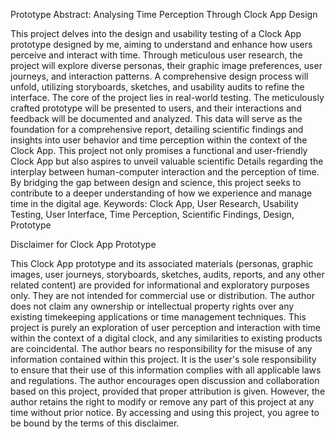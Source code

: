 
Prototype Abstract: Analysing Time Perception Through Clock App Design

This project delves into the design and usability testing of a Clock App prototype designed by me, aiming to understand and enhance how users perceive and interact with time. Through meticulous user research, the project will explore diverse personas, their graphic image preferences, user journeys, and interaction patterns. A comprehensive design process will unfold, utilizing storyboards, sketches, and usability audits to refine the interface.
The core of the project lies in real-world testing. The meticulously crafted prototype will be presented to users, and their interactions and feedback will be documented and analyzed. This data will serve as the foundation for a comprehensive report, detailing scientific findings and insights into user behavior and time perception within the context of the Clock App.
This project not only promises a functional and user-friendly Clock App but also aspires to unveil valuable scientific Details regarding the interplay between human-computer interaction and the perception of time. By bridging the gap between design and science, this project seeks to contribute to a deeper understanding of how we experience and manage time in the digital age.
Keywords: Clock App, User Research, Usability Testing, User Interface, Time Perception, Scientific Findings, Design, Prototype

Disclaimer for Clock App Prototype

This Clock App prototype and its associated materials (personas, graphic images, user journeys, storyboards, sketches, audits, reports, and any other related content) are provided for informational and exploratory purposes only. They are not intended for commercial use or distribution.
The author does not claim any ownership or intellectual property rights over any existing timekeeping applications or time management techniques. This project is purely an exploration of user perception and interaction with time within the context of a digital clock, and any similarities to existing products are coincidental.
The author bears no responsibility for the misuse of any information contained within this project. It is the user's sole responsibility to ensure that their use of this information complies with all applicable laws and regulations.
The author encourages open discussion and collaboration based on this project, provided that proper attribution is given. However, the author retains the right to modify or remove any part of this project at any time without prior notice.
By accessing and using this project, you agree to be bound by the terms of this disclaimer.
